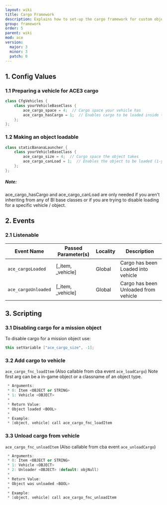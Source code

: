 ```yaml
---
layout: wiki
title: Cargo Framework
description: Explains how to set-up the cargo framework for custom objects and vehicles.
group: framework
order: 5
parent: wiki
mod: ace
version:
  major: 3
  minor: 3
  patch: 0
---
```


## 1. Config Values

### 1.1 Preparing a vehicle for ACE3 cargo

```cpp
class CfgVehicles {
    class yourVehicleBaseClass {
        ace_cargo_space = 4;  // Cargo space your vehicle has
        ace_cargo_hasCargo = 1;  // Enables cargo to be loaded inside the vehicle (1-yes, 0-no)
    };
};
```

### 1.2 Making an object loadable

```cpp
class staticBananaLauncher {
    class yourVehicleBaseClass {
        ace_cargo_size = 4;  // Cargo space the object takes
        ace_cargo_canLoad = 1;  // Enables the object to be loaded (1-yes, 0-no)
    };
};
```

<div class="panel callout">
    <h5>Note:</h5>
    <p>ace_cargo_hasCargo and ace_cargo_canLoad are only needed if you aren't inheriting from any of BI base classes or if you are trying to disable loading for a specific vehicle / object.</p>
</div>


## 2. Events

### 2.1 Listenable

Event Name | Passed Parameter(s) | Locality | Description
---------- | ----------- | ------------------- | --------
`ace_cargoLoaded` | [_item, _vehicle] | Global | Cargo has been Loaded into vehicle
`ace_cargoUnloaded` | [_item, _vehicle] | Global | Cargo has been Unloaded from vehicle

## 3. Scripting

### 3.1 Disabling cargo for a mission object

To disable cargo for a mission object use:

```cpp
this setVariable ["ace_cargo_size", -1];
```

### 3.2 Add cargo to vehicle 

`ace_cargo_fnc_loadItem` (Also callable from cba event `ace_loadCargo`)
Note first arg can be a in-game object or a classname of an object type.

```cpp
 * Arguments:
 * 0: Item <OBJECT or STRING>
 * 1: Vehicle <OBJECT>
 *
 * Return Value:
 * Object loaded <BOOL>
 *
 * Example:
 * [object, vehicle] call ace_cargo_fnc_loadItem
```

### 3.3 Unload cargo from vehicle 

`ace_cargo_fnc_unloadItem` (Also callable from cba event `ace_unloadCargo`)

```cpp
 * Arguments:
 * 0: Item <OBJECT or STRING>
 * 1: Vehicle <OBJECT>
 * 2: Unloader <OBJECT> (default: objNull)
 *
 * Return Value:
 * Object was unloaded <BOOL>
 *
 * Example:
 * [object, vehicle] call ace_cargo_fnc_unloadItem
```

